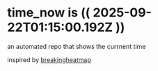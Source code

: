 # time_now is (( 2025-09-22T01:15:00.192Z ))

an automated repo that shows the currnent time

inspired by [breakingheatmap](https://github.com/breakingheatmap/breakingheatmap)